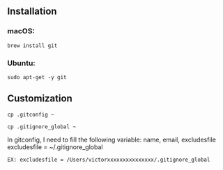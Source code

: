 ## Installation
### macOS:
```
brew install git
```
### Ubuntu:
```
sudo apt-get -y git
```

## Customization
```
cp .gitconfig ~
```
```
cp .gitignore_global ~
```

In gitconfig, I need to fill the following variable: name, email, excludesfile<br>
excludesfile = ~/.gitignore_global<br>
```
EX: excludesfile = /Users/victorxxxxxxxxxxxxxxx/.gitignore_global
```
